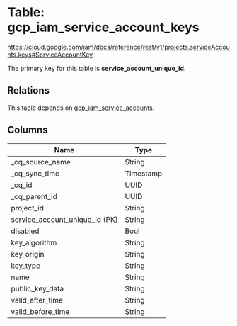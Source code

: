 # Table: gcp_iam_service_account_keys

https://cloud.google.com/iam/docs/reference/rest/v1/projects.serviceAccounts.keys#ServiceAccountKey

The primary key for this table is **service_account_unique_id**.

## Relations

This table depends on [gcp_iam_service_accounts](gcp_iam_service_accounts.md).

## Columns

| Name          | Type          |
| ------------- | ------------- |
|_cq_source_name|String|
|_cq_sync_time|Timestamp|
|_cq_id|UUID|
|_cq_parent_id|UUID|
|project_id|String|
|service_account_unique_id (PK)|String|
|disabled|Bool|
|key_algorithm|String|
|key_origin|String|
|key_type|String|
|name|String|
|public_key_data|String|
|valid_after_time|String|
|valid_before_time|String|